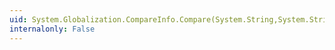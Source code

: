 ```yaml
---
uid: System.Globalization.CompareInfo.Compare(System.String,System.String)
internalonly: False
---
```

